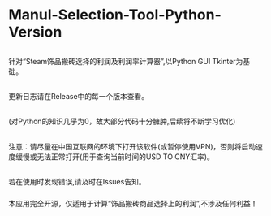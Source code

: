 # Manul-Selection-Tool-Python-Version
##
针对“Steam饰品搬砖选择的利润及利润率计算器”,以Python GUI Tkinter为基础。
##
更新日志请在Release中的每一个版本查看。
##
(对Python的知识几乎为0，故大部分代码十分臃肿,后续将不断学习优化)
##
注意：请尽量在中国互联网的环境下打开该软件(或暂停使用VPN)，否则将启动速度缓慢或无法正常打开(用于查询当前时间的USD TO CNY汇率)。
##
若在使用时发现错误,请及时在Issues告知。
###
本应用完全开源，仅适用于计算“饰品搬砖商品选择上的利润”,不涉及任何利益！
